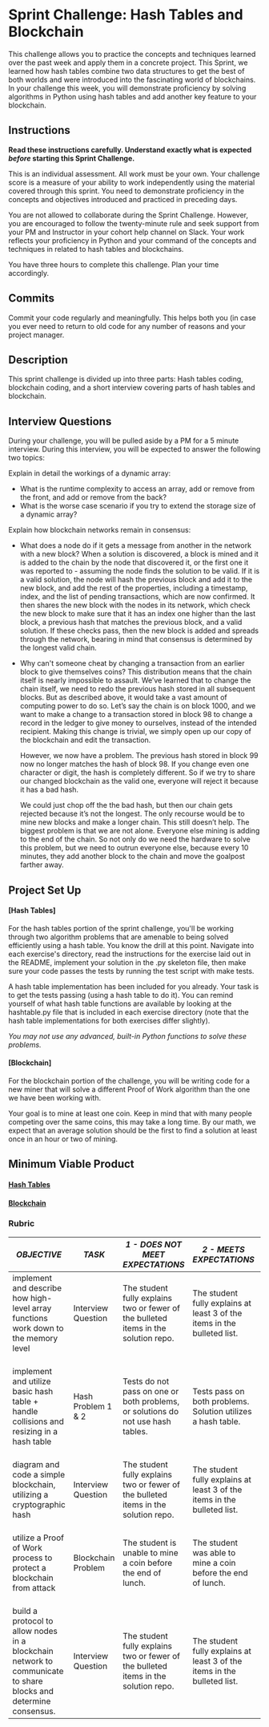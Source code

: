 # Sprint Challenge: Hash Tables and Blockchain

This challenge allows you to practice the concepts and techniques learned over the past week and apply them in a concrete project. This Sprint, we learned how hash tables combine two data structures to get the best of both worlds and were introduced into the fascinating world of blockchains. In your challenge this week, you will demonstrate proficiency by solving algorithms in Python using hash tables and add another key feature to your blockchain.

## Instructions

**Read these instructions carefully. Understand exactly what is expected _before_ starting this Sprint Challenge.**

This is an individual assessment. All work must be your own. Your challenge score is a measure of your ability to work independently using the material covered through this sprint. You need to demonstrate proficiency in the concepts and objectives introduced and practiced in preceding days.

You are not allowed to collaborate during the Sprint Challenge. However, you are encouraged to follow the twenty-minute rule and seek support from your PM and Instructor in your cohort help channel on Slack. Your work reflects your proficiency in Python and your command of the concepts and techniques in related to hash tables and blockchains.

You have three hours to complete this challenge. Plan your time accordingly.

## Commits

Commit your code regularly and meaningfully. This helps both you (in case you ever need to return to old code for any number of reasons and your project manager.

## Description

This sprint challenge is divided up into three parts:  Hash tables coding, blockchain coding, and a short interview covering parts of hash tables and blockchain.

## Interview Questions

During your challenge, you will be pulled aside by a PM for a 5 minute interview. During this interview, you will be expected to answer the following two topics:

Explain in detail the workings of a dynamic array:
* What is the runtime complexity to access an array, add or remove from the front, and add or remove from the back?
* What is the worse case scenario if you try to extend the storage size of a dynamic array?

Explain how blockchain networks remain in consensus:
* What does a node do if it gets a message from another in the network with a new block?
    When a solution is discovered, a block is mined and it is added to the chain by the node that discovered it, or the first one it was reported to - assuming the node finds the solution to be valid. If it is a valid solution, the node will hash the previous block and add it to the new block, and add the rest of the properties, including a timestamp, index, and the list of pending transactions, which are now confirmed. It then shares the new block with the nodes in its network, which check the new block to make sure that it has an index one higher than the last block, a previous hash that matches the previous block, and a valid solution. If these checks pass, then the new block is added and spreads through the network, bearing in mind that consensus is determined by the longest valid chain.
* Why can't someone cheat by changing a transaction from an earlier block to give themselves coins?
    This distribution means that the chain itself is nearly impossible to assault. We’ve learned that to change the chain itself, we need to redo the previous hash stored in all subsequent blocks. But as described above, it would take a vast amount of computing power to do so.
    Let’s say the chain is on block 1000, and we want to make a change to a transaction stored in block 98 to change a record in the ledger to give money to ourselves, instead of the intended recipient. Making this change is trivial, we simply open up our copy of the blockchain and edit the transaction.

    However, we now have a problem. The previous hash stored in block 99 now no longer matches the hash of block 98. If you change even one character or digit, the hash is completely different. So if we try to share our changed blockchain as the valid one, everyone will reject it because it has a bad hash.

    We could just chop off the the bad hash, but then our chain gets rejected because it’s not the longest. The only recourse would be to mine new blocks and make a longer chain.
    This still doesn’t help. The biggest problem is that we are not alone. Everyone else mining is adding to the end of the chain. So not only do we need the hardware to solve this problem, but we need to outrun everyone else, because every 10 minutes, they add another block to the chain and move the goalpost farther away.
    

## Project Set Up

#### [Hash Tables]

For the hash tables portion of the sprint challenge, you'll be working through two algorithm problems that are amenable to being solved efficiently using a hash table. You know the drill at this point. Navigate into each exercise's directory, read the instructions for the exercise laid out in the README, implement your solution in the .py skeleton file, then make sure your code passes the tests by running the test script with make tests.

A hash table implementation has been included for you already. Your task is to get the tests passing (using a hash table to do it). You can remind yourself of what hash table functions are available by looking at the hashtable.py file that is included in each exercise directory (note that the hash table implementations for both exercises differ slightly).

*You may not use any advanced, built-in Python functions to solve these problems.*

#### [Blockchain]

For the blockchain portion of the challenge, you will be writing code for a new miner that will solve a different Proof of Work algorithm than the one we have been working with.

Your goal is to mine at least one coin.  Keep in mind that with many people competing over the same coins, this may take a long time.  By our math, we expect that an average solution should be the first to find a solution at least once in an hour or two of mining.  

## Minimum Viable Product

#### [Hash Tables](https://github.com/LambdaSchool/Sprint-Challenge--Hash-BC/tree/master/hashtables)

#### [Blockchain](https://github.com/LambdaSchool/Sprint-Challenge--Hash-BC/tree/master/blockchain)


### Rubric

| *OBJECTIVE*                                                                                                     | *TASK*             | *1 - DOES NOT MEET EXPECTATIONS*                                                                                            | *2 - MEETS EXPECTATIONS*                                                                                                       | *3 - EXCEEDS EXPECTATIONS                                                                                                                             |
|-----------------------------------------------------------------------------------------------------------------|--------------------|-----------------------------------------------------------------------------------------------------------------------------|--------------------------------------------------------------------------------------------------------------------------------|-------------------------------------------------------------------------------------------------------------------------------------------------------|
| implement and describe how high-level array functions work down to the memory level                             | Interview Question | The student fully explains two or fewer of the bulleted items in the solution repo\. | The student fully explains at least 3 of the items in the bulleted list\.                                | The student fully explains 4 or more items from the bulleted list\.           |
| implement and utilize basic hash table + handle collisions and resizing in a hash table                         | Hash Problem 1 & 2 | Tests do not pass on one or both problems, or solutions do not use hash tables.                                             | Tests pass on both problems.  Solution utilizes a hash table.                                                                  | Tests pass on on both problems with solutions utilizing hash tables, linear runtime complexity, no flake8 complaints.                                 |
| diagram and code a simple blockchain, utilizing a cryptographic hash                                            | Interview Question | The student fully explains two or fewer of the bulleted items in the solution repo\. | The student fully explains at least 3 of the items in the bulleted list\.                                | The student fully explains 4 or more items from the bulleted list\.           |
| utilize a Proof of Work process to protect a blockchain from attack                                             | Blockchain Problem | The student is unable to mine a coin before the end of lunch.                                                               | The student was able to mine a coin before the end of lunch.                                                                   | The student presented a unique solution that was able to mine more than 100 coins before the end of lunch.                                            |
| build a protocol to allow nodes in a blockchain network to communicate to share blocks and determine consensus. | Interview Question | The student fully explains two or fewer of the bulleted items in the solution repo\. | The student fully explains at least 3 of the items in the bulleted list\.                                | The student fully explains 4 or more items from the bulleted list\.           |
